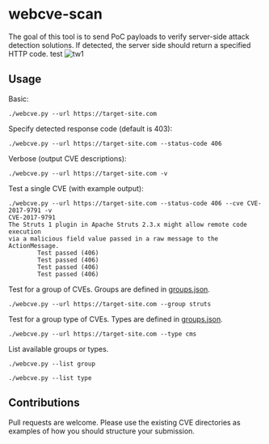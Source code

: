 # webcve-scan
The goal of this tool is to send PoC payloads to verify server-side attack detection solutions. If detected, the server side should return a specified HTTP  code.
test
![tw1](https://user-images.githubusercontent.com/109766416/182161237-6e672024-e45d-45e0-a3f7-ce46a4cf40d2.png)

## Usage

Basic:

```shell
./webcve.py --url https://target-site.com
```

Specify detected response code (default is 403):

```shell
./webcve.py --url https://target-site.com --status-code 406
```

Verbose (output CVE descriptions):

```shell
./webcve.py --url https://target-site.com -v
```

Test a single CVE (with example output):

```shell
./webcve.py --url https://target-site.com --status-code 406 --cve CVE-2017-9791 -v
CVE-2017-9791
The Struts 1 plugin in Apache Struts 2.3.x might allow remote code execution
via a malicious field value passed in a raw message to the ActionMessage.
        Test passed (406)
        Test passed (406)
        Test passed (406)
        Test passed (406)
```

Test for a group of CVEs. Groups are defined in [groups.json](groups.json).

```shell
./webcve.py --url https://target-site.com --group struts
```

Test for a group type of CVEs. Types are defined in [groups.json](groups.json).

```shell
./webcve.py --url https://target-site.com --type cms
```

List available groups or types.

```shell
./webcve.py --list group
```

```shell
./webcve.py --list type
```

## Contributions

Pull requests are welcome. Please use the existing CVE directories as examples of how you should structure your submission.
